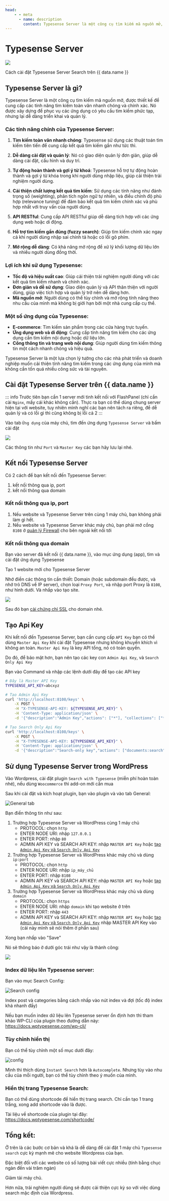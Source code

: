 ```yaml
---
head:
    - - meta
      - name: description
        content: Typesense Server là một công cụ tìm kiếm mã nguồn mở, được thiết kế để cung cấp các tính năng tìm kiếm toàn văn nhanh chóng và chính xác
---
```


<script setup>
import { data } from '../../.vitepress/config.data.ts'
</script>

# Typesense Server

![](<../../images/docs/vi/server/typesense-server/Screenshot 2024-06-08 at 15.42.19.png>)

Cách cài đặt Typesense Server Search trên {{ data.name }}

## Typesense Server là gì?

Typesense Server là một công cụ tìm kiếm mã nguồn mở, được thiết kế để cung cấp các tính năng tìm kiếm toàn văn nhanh chóng và chính xác. Nó được xây dựng để phục vụ các ứng dụng có yêu cầu tìm kiếm phức tạp, nhưng lại dễ dàng triển khai và quản lý.

### Các tính năng chính của Typesense Server:

1. **Tìm kiếm toàn văn nhanh chóng**: Typesense sử dụng các thuật toán tìm kiếm tiên tiến để cung cấp kết quả tìm kiếm gần như tức thì.

2. **Dễ dàng cài đặt và quản lý**: Nó có giao diện quản lý đơn giản, giúp dễ dàng cài đặt, cấu hình và duy trì.

3. **Tự động hoàn thành và gợi ý từ khoá**: Typesense hỗ trợ tự động hoàn thành và gợi ý từ khóa trong khi người dùng nhập liệu, giúp cải thiện trải nghiệm người dùng.

4. **Cải thiện chất lượng kết quả tìm kiếm**: Sử dụng các tính năng như đánh trọng số (weighting), phân tích ngôn ngữ tự nhiên, và điều chỉnh độ phù hợp (relevance tuning) để đảm bảo kết quả tìm kiếm chính xác và phù hợp nhất với truy vấn của người dùng.

5. **API RESTful**: Cung cấp API RESTful giúp dễ dàng tích hợp với các ứng dụng web hoặc di động.

6. **Hỗ trợ tìm kiếm gần đúng (fuzzy search)**: Giúp tìm kiếm chính xác ngay cả khi người dùng nhập sai chính tả hoặc có lỗi gõ phím.

7. **Mở rộng dễ dàng**: Có khả năng mở rộng để xử lý khối lượng dữ liệu lớn và nhiều người dùng đồng thời.

### Lợi ích khi sử dụng Typesense:

-   **Tốc độ và hiệu suất cao**: Giúp cải thiện trải nghiệm người dùng với các kết quả tìm kiếm nhanh và chính xác.
-   **Đơn giản và dễ sử dụng**: Giao diện quản lý và API thân thiện với người dùng, giúp việc tích hợp và quản lý trở nên dễ dàng hơn.
-   **Mã nguồn mở**: Người dùng có thể tùy chỉnh và mở rộng tính năng theo nhu cầu của mình mà không bị giới hạn bởi một nhà cung cấp cụ thể.

### Một số ứng dụng của Typesense:

-   **E-commerce**: Tìm kiếm sản phẩm trong các cửa hàng trực tuyến.
-   **Ứng dụng web và di động**: Cung cấp tính năng tìm kiếm cho các ứng dụng cần tìm kiếm nội dung hoặc dữ liệu lớn.
-   **Cổng thông tin và trang web nội dung**: Giúp người dùng tìm kiếm thông tin một cách nhanh chóng và hiệu quả.

Typesense Server là một lựa chọn lý tưởng cho các nhà phát triển và doanh nghiệp muốn cải thiện tính năng tìm kiếm trong các ứng dụng của mình mà không cần tốn quá nhiều công sức và tài nguyên.

## Cài đặt Typesense Server trên {{ data.name }}

::: info
Trước tiên bạn cần 1 server mới tinh kết nối với FlashPanel (chỉ cần cài `Nginx`, mấy cái khác không cần). Thực ra bạn có thể dùng chung server hiện tại với website, tuy nhiên mình nghĩ các bạn nên tách ra riêng, để dễ quản lý và có lỗi gì thì cũng không bị lỗi cả 2
:::

Vào tab `Ứng dụng` của máy chủ, tìm đến ứng dụng `Typesense Server` và bấm cài đặt

![](<../../images/docs/vi/server/typesense-server/Screenshot 2024-06-08 at 15.18.59.png>)

Các thông tin như `Port` và `Master Key` các bạn hãy lưu lại nhé.

## Kết nối Typesense Server

Có 2 cách để bạn kết nối đến Typesense Server:

1. kết nối thông qua ip, port
2. kết nối thông qua domain

### Kết nối thông qua ip, port

1. Nếu website và Typesense Server trên cùng 1 máy chủ, bạn không phải làm gì hết.
2. Nếu website và Typesense Server khác máy chủ, bạn phải mở cổng `8108` ở [quản lý Firewall](firewall-rule.md) cho bên ngoài kết nối tới

### Kết nối thông qua domain

Bạn vào server đã kết nối {{ data.name }}, vào mục ứng dụng (app), tìm và cài đặt ứng dụng Typesense

Tạo 1 website mới cho Typesense Server

Nhớ điền các thông tin cần thiết: Domain (hoặc subdomain đều được, và nhớ trỏ DNS về IP server), chọn loại `Proxy Port`, và nhập port Proxy là `8108`, như hình dưới. Và nhấp vào tạo site.

![](../../images/docs/vi/server/typesense-server/image-3.png)

Sau đó bạn [cài chứng chỉ SSL](../site/ssl.md) cho domain nhé.

## Tạo Api Key

Khi kết nối đến Typesense Server, bạn cần cung cấp `API Key` bạn có thể dùng `Master Api Key` khi cài đặt Typesense nhưng không khuyến khích vì không an toàn. `Master Api Key` là key API tổng, nó có toàn quyền.

Do đó, để bảo mật hơn, bạn nên tạo các key con `Admin Api Key`, và `Search Only Api Key`

Bạn vào Command và nhập các lệnh dưới đây để tạo các API key

```bash
# Đây là Master API Key
TYPESENSE_API_KEY=abcxyz

# Tạo Admin Api Key
curl 'http://localhost:8108/keys' \
    -X POST \
    -H "X-TYPESENSE-API-KEY: ${TYPESENSE_API_KEY}" \
    -H 'Content-Type: application/json' \
    -d '{"description":"Admin Key","actions": ["*"], "collections": ["*"]}'

# Tạo Search Only Api Key
curl 'http://localhost:8108/keys' \
    -X POST \
    -H "X-TYPESENSE-API-KEY: ${TYPESENSE_API_KEY}" \
    -H 'Content-Type: application/json' \
    -d '{"description":"Search-only key","actions": ["documents:search"], "collections": ["nhập_vào_collection"]}'

```

## Sử dụng Typesense Server trong WordPress

Vào Wordpress, cài đặt plugin `Search with Typesense` (miễn phí hoàn toàn nhé), nếu dùng `Woocommerce` thì add-on mới cần mua

Sau khi cài đặt và kích hoạt plugin, bạn vào plugin và vào tab General:

![General tab](../../images/docs/vi/server/typesense-server/image.png)

Bạn điền thông tin như sau:

1. Trường hợp Typesense Server và WordPress cùng 1 máy chủ
    - PROTOCOL: chọn `http`
    - ENTER NODE URI: nhập `127.0.0.1`
    - ENTER PORT: nhập `80`
    - ADMIN API KEY và SEARCH API KEY: nhập `MASTER API Key` hoặc [tạo `Admin Api Key` và `Search Only Api Key`](#tao-api-key)
2. Trường hợp Typesense Server và WordPress khác máy chủ và dùng `ip:port`
    - PROTOCOL: chọn `http`
    - ENTER NODE URI: nhập `ip_máy_chủ`
    - ENTER PORT: nhập `8108`
    - ADMIN API KEY và SEARCH API KEY: nhập `MASTER API Key` hoặc [tạo `Admin Api Key` và `Search Only Api Key`](#tao-api-key)
3. Trường hợp Typesense Server và WordPress khác máy chủ và dùng `domain`
    - PROTOCOL: chọn `https`
    - ENTER NODE URI: nhập `domain` khi tạo website ở trên
    - ENTER PORT: nhập `443`
    - ADMIN API KEY và SEARCH API KEY: nhập `MASTER API Key` hoặc [tạo `Admin Api Key` và `Search Only Api Key`](#tao-api-key)
      nhập MASTER API Key vào (cái này mình sẽ nói thêm ở phần sau)

Xong bạn nhấp vào "Save"

Nó sẽ thông báo ở dưới góc trái như vậy là thành công:

![](../../images/docs/vi/server/typesense-server/image-5.png)

### Index dữ liệu lên Typesense server:

Bạn vào mục Search Config:

![Search config](../../images/docs/vi/server/typesense-server/image-7.png)

Index post và categories bằng cách nhấp vào nút index và đợi (tốc độ index khá nhanh đấy)

Nếu bạn muốn index dữ liệu lên Typesense server ổn định hơn thì tham khảo WP-CLI của plugin theo đường dẫn này: https://docs.wptypesense.com/wp-cli/

### Tùy chỉnh hiển thị

Bạn có thể tùy chỉnh một số mục dưới đây:

![config](../../images/docs/vi/server/typesense-server/image-8.png)

Mình thì thích dùng `Instant Search` hơn là `Autocomplete`. Nhưng tùy vào nhu cầu của mỗi người, bạn có thể tùy chỉnh theo ý muốn của mình.

### Hiển thị trang Typesense Search:

Bạn có thể dùng shortcode để hiển thị trang search. Chỉ cần tạo 1 trang trắng, xong add shortcode vào là được.

Tài liệu về shortcode của plugin tại đây: https://docs.wptypesense.com/shortcode/

## Tổng kết:

Ở trên là các bước cơ bản và khá là dễ dàng để cài đặt 1 máy chủ `Typesense search` cực kỳ mạnh mẽ cho website Wordpress của bạn.

Đặc biệt đối với các website có số lượng bài viết cực nhiều (tính bằng chục ngàn đến vài trăm ngàn)

Giảm tải máy chủ.

Hơn nữa, trải nghiệm người dùng sẽ được cải thiện cực kỳ so với việc dùng search mặc định của Wordpress.
